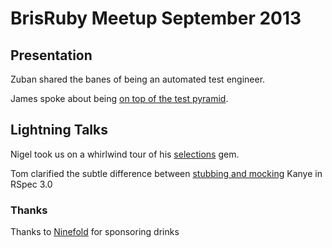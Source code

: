 # BrisRuby Meetup September 2013

## Presentation

Zuban shared the banes of being an automated test engineer.

James spoke about being [on top of the test pyramid](/on-top-of-the-pyramid).

## Lightning Talks

Nigel took us on a whirlwind tour of his [selections](https://github.com/nigelr/selections) gem.

Tom clarified the subtle difference between [stubbing and mocking](/mocks-vs-stubs) Kanye in RSpec 3.0

### Thanks

Thanks to [Ninefold](http://ninefold.com/) for sponsoring drinks

